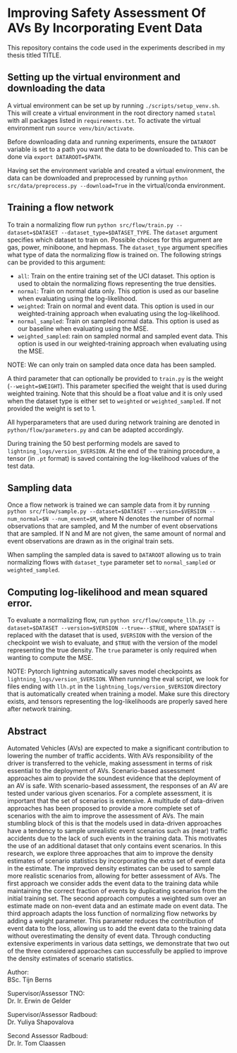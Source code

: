 # Improving Safety Assessment Of AVs By Incorporating Event Data
This repository contains the code used in the experiments described in my thesis titled TITLE.

## Setting up the virtual environment and downloading the data 
A virtual environment can be set up by running `./scripts/setup_venv.sh`. This will create a virtual environment in the root directory named `statml` with all packages listed in `requirements.txt`. To activate the virtual environment run `source venv/bin/activate`.

Before downloading data and running experiments, ensure the `DATAROOT` variable is set to a path you want the data to be downloaded to. This can be done via ```export DATAROOT=$PATH```.

Having set the environment variable and created a virtual environment, the data can be downloaded and preprocessed by running `python src/data/preprocess.py --download=True` in the virtual/conda environment. 


## Training a flow network
To train a normalizing flow run `python src/flow/train.py --dataset=$DATASET --dataset_type=$DATASET_TYPE`. The `dataset` argument specifies which dataset to train on. Possible choices for this argument are gas, power, miniboone, and hepmass. The `dataset_type` argument specifies what type of data the normalizing flow is trained on. The following strings can be provided to this argument:
- `all`: Train on the entire training set of the UCI dataset. This option is used to obtain the normalizing flows representing the true densities.
- `normal`: Train on normal data only. This option is used as our baseline when evaluating using the log-likelihood.
- `weighted`: Train on normal and event data. This option is used in our weighted-training approach when evaluating using the log-likelihood.
- `normal_sampled`: Train on sampled normal data. This option is used as our baseline when evaluating using the MSE.
- `weighted_sampled`: rain on sampled normal and sampled event data. This option is used in our weighted-training approach when evaluating using the MSE.
  
NOTE: We can only train on sampled data once data has been sampled. 

A third parameter that can optionally be provided to `train.py` is the weight (`--weight=$WEIGHT`). This parameter specified the weight that is used during weighted training. Note that this should be a float value and it is only used when the dataset type is either set to `weighted` or `weighted_sampled`. If not provided the weight is set to 1.

All hyperparameters that are used during network training are denoted in `python/flow/parameters.py` and can be adapted accordingly.

During training the 50 best performing models are saved to `lightning_logs/version_$VERSION`. 
At the end of the training procedure, a tensor (in `.pt` format) is saved containing the log-likelihood values of the test data.

## Sampling data
Once a flow network is trained we can sample data from it by running `python src/flow/sample.py --dataset=$DATASET --version=$VERSION --num_normal=$N --num_event=$M`, where N denotes the number of normal observations that are sampled, and M the number of event observations that are sampled. If N and M are not given, the same amount of normal and event observations are drawn as in the original train sets.

When sampling the sampled data is saved to `DATAROOT` allowing us to train normalizing flows with `dataset_type` parameter set to `normal_sampled` or `weighted_sampled`.

## Computing log-likelihood and mean squared error.
To evaluate a normalizing flow, run `python src/flow/compute_llh.py --dataset=$DATASET --version=$VERSION --true=--$TRUE`, where `$DATASET` is replaced with the dataset that is used, `$VERSION` with the version of the checkpoint we wish to evaluate, and `$TRUE` with the version of the model representing the true density. The `true` parameter is only required when wanting to compute the MSE.

NOTE: Pytorch lightning automatically saves model checkpoints as `lightning_logs/version_$VERSION`. When running the eval script, we look for files ending with `llh.pt` in the `lightning_logs/version_$VERSION` directory that is automatically created when training a model. Make sure this directory exists, and tensors representing the log-likelihoods are properly saved here after network training. 

## Abstract
Automated Vehicles (AVs) are expected to make a significant contribution to lowering the number of traffic accidents. With AVs responsibility of the driver is transferred to the vehicle, making assessment in terms of risk essential to the deployment of AVs. Scenario-based assessment approaches aim to provide the soundest evidence that the deployment of an AV is safe. With scenario-based assessment, the responses of an AV are tested under various given scenarios. For a complete assessment, it is important that the set of scenarios is extensive. A multitude of data-driven approaches has been proposed to provide a more complete set of scenarios with the aim to improve the assessment of AVs. The main stumbling block of this is that the models used in data-driven approaches have a tendency to sample unrealistic event scenarios such as (near) traffic accidents due to the lack of such events in the training data. This motivates the use of an additional dataset that only contains event scenarios. In this research, we explore three approaches that aim to improve the density estimates of scenario statistics by incorporating the extra set of event data in the estimate. The improved density estimates can be used to sample more realistic scenarios from, allowing for better assessment of AVs. The first approach we consider adds the event data to the training data while maintaining the correct fraction of events by duplicating scenarios from the initial training set. The second approach computes a weighted sum over an estimate made on non-event data and an estimate made on event data. The third approach adapts the loss function of normalizing flow networks by adding a weight parameter. This parameter reduces the contribution of event data to the loss, allowing us to add the event data to the training data without overestimating the density of event data. Through conducting extensive experiments in various data settings, we demonstrate that two out of the three considered approaches can successfully be applied to improve the density estimates of scenario statistics.

Author:\
BSc. Tijn Berns

Supervisor/Assessor TNO:\
Dr. Ir. Erwin de Gelder

Supervisor/Assessor Radboud:\
Dr. Yuliya Shapovalova

Second Assessor Radboud:\
Dr. Ir. Tom Claassen



